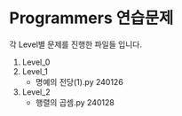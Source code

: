 # Programmers 연습문제 

각 Level별 문제를 진행한 파일들 입니다.

1. Level_0
2. Level_1
    - 명예의 전당(1).py 240126
3. Level_2
    - 행렬의 곱셈.py 240128